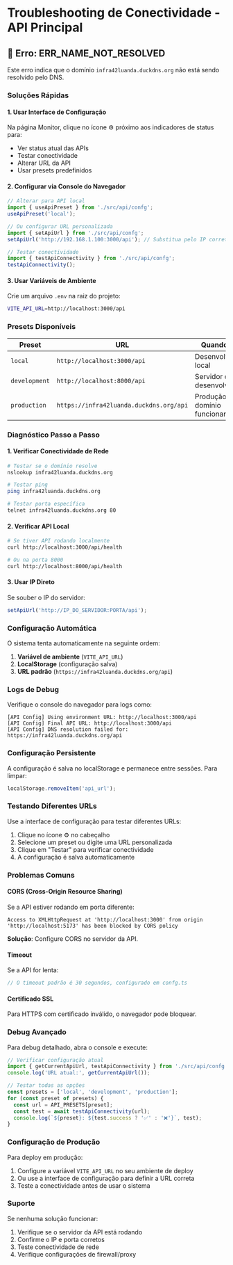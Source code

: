 # Troubleshooting de Conectividade - API Principal

## 🚨 Erro: ERR_NAME_NOT_RESOLVED

Este erro indica que o domínio `infra42luanda.duckdns.org` não está sendo resolvido pelo DNS.

### Soluções Rápidas

#### 1. **Usar Interface de Configuração**
Na página Monitor, clique no ícone ⚙️ próximo aos indicadores de status para:
- Ver status atual das APIs
- Testar conectividade
- Alterar URL da API
- Usar presets predefinidos

#### 2. **Configurar via Console do Navegador**
```javascript
// Alterar para API local
import { useApiPreset } from './src/api/confg';
useApiPreset('local');

// Ou configurar URL personalizada
import { setApiUrl } from './src/api/confg';
setApiUrl('http://192.168.1.100:3000/api'); // Substitua pelo IP correto

// Testar conectividade
import { testApiConnectivity } from './src/api/confg';
testApiConnectivity();
```

#### 3. **Usar Variáveis de Ambiente**
Crie um arquivo `.env` na raiz do projeto:
```bash
VITE_API_URL=http://localhost:3000/api
```

### Presets Disponíveis

| Preset | URL | Quando Usar |
|--------|-----|-------------|
| `local` | `http://localhost:3000/api` | Desenvolvimento local |
| `development` | `http://localhost:8000/api` | Servidor de desenvolvimento |
| `production` | `https://infra42luanda.duckdns.org/api` | Produção (se domínio funcionar) |

### Diagnóstico Passo a Passo

#### 1. **Verificar Conectividade de Rede**
```bash
# Testar se o domínio resolve
nslookup infra42luanda.duckdns.org

# Testar ping
ping infra42luanda.duckdns.org

# Testar porta específica
telnet infra42luanda.duckdns.org 80
```

#### 2. **Verificar API Local**
```bash
# Se tiver API rodando localmente
curl http://localhost:3000/api/health

# Ou na porta 8000
curl http://localhost:8000/api/health
```

#### 3. **Usar IP Direto**
Se souber o IP do servidor:
```javascript
setApiUrl('http://IP_DO_SERVIDOR:PORTA/api');
```

### Configuração Automática

O sistema tenta automaticamente na seguinte ordem:
1. **Variável de ambiente** (`VITE_API_URL`)
2. **LocalStorage** (configuração salva)
3. **URL padrão** (`https://infra42luanda.duckdns.org/api`)

### Logs de Debug

Verifique o console do navegador para logs como:
```
[API Config] Using environment URL: http://localhost:3000/api
[API Config] Final API URL: http://localhost:3000/api
[API Config] DNS resolution failed for: https://infra42luanda.duckdns.org/api
```

### Configuração Persistente

A configuração é salva no localStorage e permanece entre sessões. Para limpar:
```javascript
localStorage.removeItem('api_url');
```

### Testando Diferentes URLs

Use a interface de configuração para testar diferentes URLs:
1. Clique no ícone ⚙️ no cabeçalho
2. Selecione um preset ou digite uma URL personalizada
3. Clique em "Testar" para verificar conectividade
4. A configuração é salva automaticamente

### Problemas Comuns

#### CORS (Cross-Origin Resource Sharing)
Se a API estiver rodando em porta diferente:
```
Access to XMLHttpRequest at 'http://localhost:3000' from origin 'http://localhost:5173' has been blocked by CORS policy
```

**Solução**: Configure CORS no servidor da API.

#### Timeout
Se a API for lenta:
```javascript
// O timeout padrão é 30 segundos, configurado em confg.ts
```

#### Certificado SSL
Para HTTPS com certificado inválido, o navegador pode bloquear.

### Debug Avançado

Para debug detalhado, abra o console e execute:
```javascript
// Verificar configuração atual
import { getCurrentApiUrl, testApiConnectivity } from './src/api/confg';
console.log('URL atual:', getCurrentApiUrl());

// Testar todas as opções
const presets = ['local', 'development', 'production'];
for (const preset of presets) {
  const url = API_PRESETS[preset];
  const test = await testApiConnectivity(url);
  console.log(`${preset}: ${test.success ? '✅' : '❌'}`, test);
}
```

### Configuração de Produção

Para deploy em produção:
1. Configure a variável `VITE_API_URL` no seu ambiente de deploy
2. Ou use a interface de configuração para definir a URL correta
3. Teste a conectividade antes de usar o sistema

### Suporte

Se nenhuma solução funcionar:
1. Verifique se o servidor da API está rodando
2. Confirme o IP e porta corretos
3. Teste conectividade de rede
4. Verifique configurações de firewall/proxy
